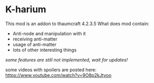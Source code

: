 # K-harium
This mod is an addon to thaumcraft 4.2.3.5
What does mod contain:
- Anti-node and manipulation with it
- receiving anti-matter
- usage of anti-matter
- lots of other interesting things

*some features are still not implemented, wait for updates!*

some videos with spoilers are posted here: https://www.youtube.com/watch?v=9O8p2kJtyoo
